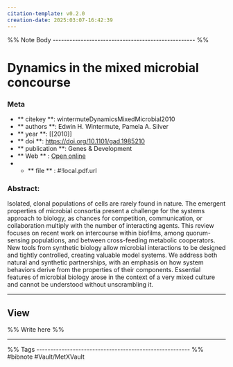 ```yaml
---
citation-template: v0.2.0
creation-date: 2025:03:07-16:42:39
---
```


%% Note Body --------------------------------------------------- %%
# Dynamics in the mixed microbial concourse

### Meta
- ** citekey **: wintermuteDynamicsMixedMicrobial2010
- ** authors **: Edwin H. Wintermute, Pamela A. Silver
- ** year **: [[2010]]
- ** doi **: https://doi.org/10.1101/gad.1985210
- ** publication **: Genes & Development
- ** Web ** : [Open online]()
- - ** file ** : #!local.pdf.url


### Abstract:
Isolated, clonal populations of cells are rarely found in nature. The emergent properties of microbial consortia present a challenge for the systems approach to biology, as chances for competition, communication, or collaboration multiply with the number of interacting agents. This review focuses on recent work on intercourse within biofilms, among quorum-sensing populations, and between cross-feeding metabolic cooperators. New tools from synthetic biology allow microbial interactions to be designed and tightly controlled, creating valuable model systems. We address both natural and synthetic partnerships, with an emphasis on how system behaviors derive from the properties of their components. Essential features of microbial biology arose in the context of a very mixed culture and cannot be understood without unscrambling it.

___

## View

%% Write here %%





___
%% Tags  ------------------------------------------------------- %%
#bibnote
#Vault/MetXVault 